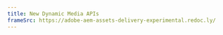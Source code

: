 ```yaml
---
title: New Dynamic Media APIs
frameSrc: https://adobe-aem-assets-delivery-experimental.redoc.ly/
--- 
```

